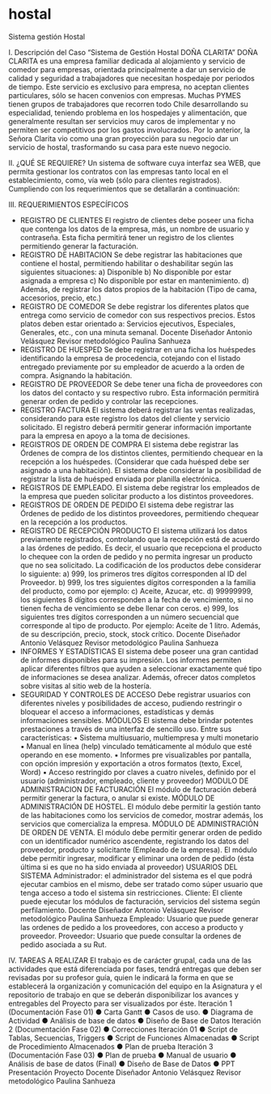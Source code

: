 # hostal
Sistema gestión Hostal

I. Descripción del Caso “Sistema de Gestión Hostal DOÑA CLARITA” 
DOÑA CLARITA es una empresa familiar dedicada al alojamiento y servicio de comedor para empresas, orientada principalmente a dar un servicio de calidad y seguridad a trabajadores que necesitan hospedaje por periodos de tiempo. Este servicio es exclusivo para empresa, no aceptan clientes particulares, sólo se hacen convenios con empresas. 
Muchas PYMES tienen grupos de trabajadores que recorren todo Chile desarrollando su especialidad, teniendo problema en los hospedajes y alimentación, que generalmente resultan ser servicios muy caros de implementar y no permiten ser competitivos por los gastos involucrados. 
Por lo anterior, la Señora Clarita vio como una gran proyección para su negocio dar un servicio de hostal, trasformando su casa para este nuevo negocio. 

II. ¿QUÉ SE REQUIERE? Un sistema de software cuya interfaz sea WEB, que permita gestionar los contratos con las empresas tanto local en el establecimiento, como, vía web (sólo para clientes registrados). Cumpliendo con los requerimientos que se detallarán a continuación: 

III. REQUERIMIENTOS ESPECÍFICOS 
- REGISTRO DE CLIENTES El registro de clientes debe poseer una ficha que contenga los datos de la empresa, más, un nombre de usuario y contraseña. 
Esta ficha permitirá tener un registro de los clientes permitiendo generar la facturación. 
- REGISTRO DE HABITACION Se debe registrar las habitaciones que contiene el hostal, permitiendo habilitar o deshabilitar según las siguientes situaciones: 
a) Disponible b) No disponible por estar asignada a empresa c) No disponible por estar en mantenimiento. d) Además, de registrar los datos propios de la habitación (Tipo de cama, accesorios, precio, 
etc.) 
- REGISTRO DE COMEDOR Se debe registrar los diferentes platos que entrega como servicio de comedor con sus respectivos precios. Estos platos deben estar orientado a: Servicios ejecutivos, Especiales, Generales, etc., con una minuta semanal. 
Docente Diseñador Antonio Velásquez Revisor metodológico Paulina Sanhueza 
- REGISTRO DE HUESPED Se debe registrar en una ficha los huéspedes identificando la empresa de procedencia, cotejando con el listado entregado previamente por su empleador de acuerdo a la orden de compra. Asignando la habitación. 
- REGISTRO DE PROVEEDOR Se debe tener una ficha de proveedores con los datos del contacto y su respectivo rubro. Esta información permitirá generar orden de pedido y controlar las recepciones. 
- REGISTRO FACTURA El sistema deberá registrar las ventas realizadas, considerando para este registro los datos del cliente y servicio solicitado. El registro deberá permitir generar información importante para la empresa en apoyo a la toma de decisiones. 
- REGISTROS DE ORDEN DE COMPRA El sistema debe registrar las Órdenes de compra de los distintos clientes, permitiendo chequear en la recepción a los huéspedes. (Considerar que cada huésped debe ser asignado a una habitación). El sistema debe considerar la posibilidad de registrar la lista de huésped enviada por planilla electrónica. 
- REGISTROS DE EMPLEADO. El sistema debe registrar los empleados de la empresa que pueden solicitar producto a los distintos proveedores. 
- REGISTROS DE ORDEN DE PEDIDO El sistema debe registrar las Órdenes de pedido de los distintos proveedores, permitiendo chequear en la recepción a los productos. 
- REGISTRO DE RECEPCIÓN PRODUCTO El sistema utilizará los datos previamente registrados, controlando que la recepción está de acuerdo a las órdenes de pedido. Es decir, el usuario que recepciona el producto lo chequee con la orden de pedido y no permita ingresar un producto que no sea solicitado. La codificación de los productos debe considerar lo siguiente: 
a) 999, los primeros tres dígitos corresponden al ID del Proveedor. b) 999, los tres siguientes dígitos corresponden a la familia del producto, como por ejemplo: c) Aceite, Azucar, etc. d) 99999999, los siguientes 8 dígitos corresponden a la fecha de vencimiento, si no tienen 
fecha de vencimiento se debe llenar con ceros. e) 999, los siguientes tres dígitos corresponden a un número secuencial que corresponde 
al tipo de producto. Por ejemplo: Aceite de 1 litro. Además, de su descripción, precio, stock, stock crítico. 
Docente Diseñador Antonio Velásquez Revisor metodológico Paulina Sanhueza 
- INFORMES Y ESTADÍSTICAS El sistema debe poseer una gran cantidad de informes disponibles para su impresión. Los informes permiten aplicar diferentes filtros que ayuden a seleccionar exactamente qué tipo de informaciones se desea analizar. Además, ofrecer datos completos sobre visitas al sitio web de la hostería. 
- SEGURIDAD Y CONTROLES DE ACCESO 
Debe registrar usuarios con diferentes niveles y posibilidades de acceso, pudiendo restringir o bloquear el acceso a informaciones, estadísticas y demás informaciones sensibles. 
MÓDULOS 
El sistema debe brindar potentes prestaciones a través de una interfaz de sencillo uso. Entre sus características: 
▪ Sistema multiusuario, multiempresa y multi monetario 
▪ Manual en línea (help) vinculado temáticamente al módulo que esté operando en ese momento. 
▪ Informes pre visualizables por pantalla, con opción impresión y exportación a otros formatos (texto, Excel, Word) 
▪ Acceso restringido por claves a cuatro niveles, definido por el usuario (administrador, empleado, cliente y proveedor) 
MODULO DE ADMINISTRACION DE FACTURACIÓN 
El módulo de facturación deberá permitir generar la factura, o anular si existe. 
MÓDULO DE ADMINISTRACIÓN DE HOSTEL. 
El módulo debe permitir la gestión tanto de las habitaciones como los servicios de comedor, mostrar además, los servicios que comercializa la empresa. 
MÓDULO DE ADMINISTRACIÓN DE ORDEN DE VENTA. 
El módulo debe permitir generar orden de pedido con un identificador numérico ascendente, registrando los datos del proveedor, producto y solicitante (Empleado de la empresa). El módulo debe permitir ingresar, modificar y eliminar una orden de pedido (ésta última si es que no ha sido enviada al proveedor) 
USUARIOS DEL SISTEMA 
Administrador: el administrador del sistema es el que podrá ejecutar cambios en el mismo, debe ser tratado como súper usuario que tenga acceso a todo el sistema sin restricciones. 
Cliente: El cliente puede ejecutar los módulos de facturación, servicios del sistema según perfilamiento. 
Docente Diseñador Antonio Velásquez Revisor metodológico Paulina Sanhueza 
Empleado: Usuario que puede generar las ordenes de pedido a los proveedores, con acceso a producto y proveedor. 
Proveedor: Usuario que puede consultar la ordenes de pedido asociada a su Rut. 

IV. TAREAS A REALIZAR
El trabajo es de carácter grupal, cada una de las actividades que está diferenciada por fases, tendrá entregas que deben ser revisadas por su profesor guía, quien le indicará la forma en que se establecerá la organización y comunicación del equipo en la Asignatura y el repositorio de trabajo en que se deberán disponibilizar los avances y entregables del Proyecto para ser visualizados por éste. 
Iteración 1 (Documentación Fase 01) 
● Carta Gantt 
● Casos de uso. 
● Diagrama de Actividad 
● Análisis de base de datos 
● Diseño de Base de Datos 
Iteración 2 (Documentación Fase 02) 
● Correcciones Iteración 01 
● Script de Tablas, Secuencias, Triggers 
● Script de Funciones Almacenadas 
● Script de Procedimiento Almacenados 
● Plan de prueba 
Iteración 3 (Documentación Fase 03) 
● Plan de prueba 
● Manual de usuario 
● Análisis de base de datos (Final) 
● Diseño de Base de Datos 
● PPT Presentación Proyecto 
Docente Diseñador Antonio Velásquez Revisor metodológico Paulina Sanhueza 
